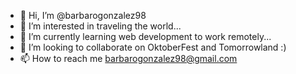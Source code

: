 - 👋 Hi, I’m @barbarogonzalez98
- 👀 I’m interested in traveling the world...
- 🌱 I’m currently learning web development to work remotely...
- 💞️ I’m looking to collaborate on OktoberFest and Tomorrowland :)
- 📫 How to reach me barbarogonzalez98@gmail.com

<!---
barbarogonzalez98/barbarogonzalez98 is a ✨ special ✨ repository because its `README.md` (this file) appears on your GitHub profile.
You can click the Preview link to take a look at your changes.
--->
